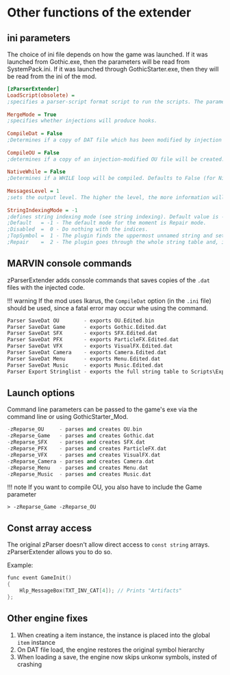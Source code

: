 # Other functions of the extender
## ini parameters
The choice of ini file depends on how the game was launched. If it was launched from Gothic.exe, then the parameters will be read from SystemPack.ini. If it was launched through GothicStarter.exe, then they will be read from the ini of the mod.
  
```ini
[zParserExtender]
LoadScript(obsolete) =
;specifies a parser-script format script to run the scripts. The parameter is currently invalid.
  
MergeMode = True
;specifies whether injections will produce hooks.
  
CompileDat = False
;Determines if a copy of DAT file which has been modified by injection will be created.
  
CompileOU = False
;determines if a copy of an injection-modified OU file will be created.
  
NativeWhile = False
;Determines if a WHILE loop will be compiled. Defaults to False (for Ninja compatibility).
  
MessagesLevel = 1
;sets the output level. The higher the level, the more information will be printed to the debug console.
  
StringIndexingMode = -1
;defines string indexing mode (see string indexing). Default value is -1.
;Default   = -1 - The default mode for the moment is Repair mode.
;Disabled  =  0 - Do nothing with the indices.
;TopSymbol =  1 - The plugin finds the uppermost unnamed string and sets a counter for it.
;Repair    =  2 - The plugin goes through the whole string table and, if the indexing order is broken, puts the correct names. The counter is set on the basis of the search.
```

## MARVIN console commands
zParserExtender adds console commands that saves copies of the `.dat` files with the injected code.

!!! warning
    If the mod uses Ikarus, the `CompileDat` option (in the `.ini` file) should be used, since a fatal error may occur whe using the command.

```c++
Parser SaveDat OU        - exports OU.Edited.bin
Parser SaveDat Game      - exports Gothic.Edited.dat
Parser SaveDat SFX       - exports SFX.Edited.dat
Parser SaveDat PFX       - exports ParticleFX.Edited.dat
Parser SaveDat VFX       - exports VisualFX.Edited.dat
Parser SaveDat Camera    - exports Camera.Edited.dat
Parser SaveDat Menu      - exports Menu.Edited.dat
Parser SaveDat Music     - exports Music.Edited.dat
Parser Export Stringlist - exports the full string table to Scripts\Exports\StringList.d
```

## Launch options
Command line parameters can be passed to the game's exe via the command line or using GothicStarter_Mod.

```c++
-zReparse_OU     - parses and creates OU.bin
-zReparse_Game   - parses and creates Gothic.dat
-zReparse_SFX    - parses and creates SFX.dat
-zReparse_PFX    - parses and creates ParticleFX.dat
-zReparse_VFX    - parses and creates VisualFX.dat
-zReparse_Camera - parses and creates Camera.dat
-zReparse_Menu   - parses and creates Menu.dat
-zReparse_Music  - parses and creates Music.dat
```

!!! note
    If you want to compile OU, you also have to include the Game parameter

    > -zReparse_Game -zReparse_OU

## Const array access
The original zParser doesn't allow direct access to `const string` arrays. zParserExtender allows you to do so.

Example:
```c++
func event GameInit()
{
    Hlp_MessageBox(TXT_INV_CAT[4]); // Prints "Artifacts"
};
```

## Other engine fixes
1. When creating a item instance, the instance is placed into the global `item` instance
2. On DAT file load, the engine restores the original symbol hierarchy
3. When loading a save, the engine now skips unkonw symbols, insted of crashing